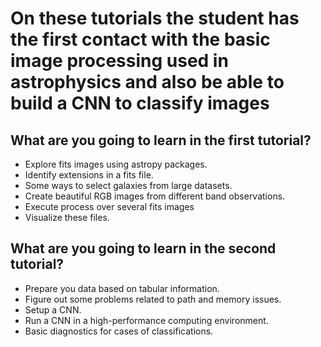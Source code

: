 # On these tutorials the student has the first contact with the basic image processing used in astrophysics and also be able to build a CNN to classify images
## What are you going to learn in the first tutorial?
- Explore fits images using astropy packages.
- Identify extensions in a fits file.
- Some ways to select galaxies from large datasets.
- Create beautiful RGB images from different band observations.
- Execute process over several fits images
- Visualize these files.

## What are you going to learn in the second tutorial?
- Prepare you data based on tabular information.
- Figure out some problems related to path and memory issues.
- Setup a CNN.
- Run a CNN in a high-performance computing environment.
- Basic diagnostics for cases of classifications.
